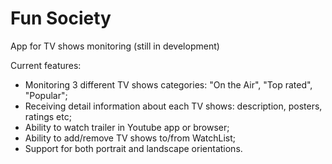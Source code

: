 # Fun Society
App for TV shows monitoring (still in development)

Current features:

  - Monitoring 3 different TV shows categories: "On the Air", "Top rated", "Popular";
  - Receiving detail information about each TV shows: description, posters, ratings etc;
  - Ability to watch trailer in Youtube app or browser;
  - Ability to add/remove TV shows to/from WatchList;
  - Support for both portrait and landscape orientations.
